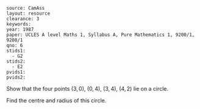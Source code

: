 ````
source: CamAss
layout: resource
clearance: 3
keywords: 
year: 1987
paper: UCLES A level Maths 1, Syllabus A, Pure Mathematics 1, 9200/1, 9208/1
qno: 6
stids1: 
  - G2
stids2:
  - E2
pvids1:
pvids2:

````

Show that the four points $(3,0)$, $(0,4)$, $(3,4)$, $(4,2)$ lie on a circle.

Find the centre and radius of this circle.
